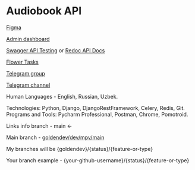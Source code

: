 # Audiobook API

[Figma](https://www.figma.com/design/Y9dwYdqZXHYLN90RJsc2x0/Audio-Book---UI-Kit-(Community)?node-id=5-3&node-type=canvas&t=LC3KrY4LE0NJeBAH-0)

[Admin dashboard](http://localhost:8000/admin/)

[Swagger API Testing](http://localhost:8000/swagger/) or [Redoc API Docs](http://localhost:8000/redoc/)

[Flower Tasks](http://localhost:5555/)

[Telegram group](https://t.me/+jB8n9tUgmF41MTgy)

[Telegram channel](https://t.me/+vEc_2Kodc145MWFi)

Human Languages - English, Russian, Uzbek.

Technologies: Python, Django, DjangoRestFramework, Celery, Redis, Git.
Programs and Tools: Pycharm Professional, Postman, Chrome, Pomotroid.

Links info branch - main <-

Main branch - [goldendev/dev/mpv/main](https://github.com/Goldendevsuz/AudioBookAPI/tree/goldendev/dev/mvp/main)

My branches will be {goldendev}/{status}/{feature-or-type}

Your branch example - {your-github-username}/{status}/{feature-or-type}